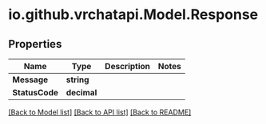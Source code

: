 
# io.github.vrchatapi.Model.Response

## Properties

Name | Type | Description | Notes
------------ | ------------- | ------------- | -------------
**Message** | **string** |  | 
**StatusCode** | **decimal** |  | 

[[Back to Model list]](../README.md#documentation-for-models)
[[Back to API list]](../README.md#documentation-for-api-endpoints)
[[Back to README]](../README.md)

